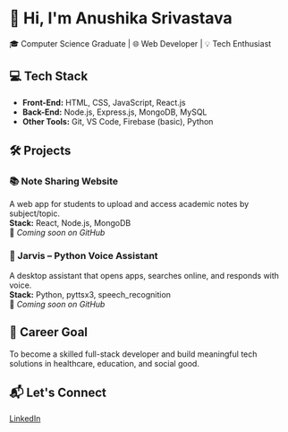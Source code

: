# 👋 Hi, I'm Anushika Srivastava  
🎓 Computer Science Graduate | 🌐 Web Developer | 💡 Tech Enthusiast  

## 💻 Tech Stack  
- **Front-End:** HTML, CSS, JavaScript, React.js  
- **Back-End:** Node.js, Express.js, MongoDB, MySQL  
- **Other Tools:** Git, VS Code, Firebase (basic), Python  

## 🛠️ Projects

### 📚 Note Sharing Website  
A web app for students to upload and access academic notes by subject/topic.  
**Stack:** React, Node.js, MongoDB  
🚀 *Coming soon on GitHub*

### 🤖 Jarvis – Python Voice Assistant  
A desktop assistant that opens apps, searches online, and responds with voice.  
**Stack:** Python, pyttsx3, speech_recognition  
🚀 *Coming soon on GitHub*

## 🎯 Career Goal  
To become a skilled full-stack developer and build meaningful tech solutions in healthcare, education, and social good.

## 📬 Let's Connect  
[LinkedIn](https://www.linkedin.com/in/annusrivastava)
